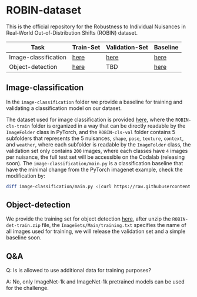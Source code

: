 # ROBIN-dataset

This is the official repository for the Robustness to Individual Nuisances in Real-World Out-of-Distribution Shifts (ROBIN) dataset.


|  Task  |  Train-Set  | Validation-Set | Baseline |
| ---    |  ----       |     ---        |     ---- |
| Image-classification| [here](https://drive.google.com/file/d/16orZnfSzq8Vy7aUUNBnUcoGdm9ZqJD-5/view?usp=sharing) | [here](https://drive.google.com/file/d/1M2Ux19AVxPW91MxxTy4XCC8WKBeZUXYc/view?usp=sharing) | [here](https://github.com/eccv22-ood-workshop/ROBIN-dataset/tree/master/image-classification) |
| Object-detection | [here](https://drive.google.com/file/d/1mZbia5hwvgrAXARJMuJiTe4qx9Mou8rU/view?usp=sharing) | TBD | [here](https://github.com/eccv22-ood-workshop/ROBIN-dataset/tree/master/object-detection) |



## Image-classification

In the `image-classification` folder we provide a baseline for training and validating a classification model on our dataset.

The dataset used for image classification is provided [here](https://drive.google.com/drive/folders/1f2Ch6X1qnI6-OWugESEmeysRxx4IVkTL?usp=sharing), where the `ROBIN-cls-train` folder is organized in a way that can be directly readable by the `ImageFolder` class in PyTorch, and the `ROBIN-cls-val` folder contains 5 subfolders that represents the 5 nuisances, `shape`, `pose`, `texture`, `context`, and `weather`, where each subfolder is readable by the `ImageFolder` class, the validation set only contains `200` images, where each classes have `4` images per nuisance, the full test set will be accessible on the Codalab (releasing soon).
The `image-classification/main.py` is a classification baseline that have the minimal change from the PyTorch imagenet example, check the modification by:
```bash
diff image-classification/main.py <(curl https://raw.githubusercontent.com/pytorch/examples/master/imagenet/main.py)
```

## Object-detection

We provide the training set for object detection [here](https://drive.google.com/drive/folders/1f2Ch6X1qnI6-OWugESEmeysRxx4IVkTL?usp=sharing), after unzip the `ROBIN-det-train.zip` file, the `ImageSets/Main/training.txt` specifies the name of all images used for training, we will release the validation set and a simple baseline soon.



## Q&A

Q: Is is allowed to use additional data for training purposes?

A: No, only ImageNet-1k and ImageNet-1k pretrained models can be used for the challenge.

